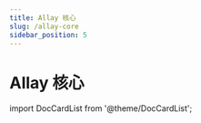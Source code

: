 ```yaml
---
title: Allay 核心
slug: /allay-core
sidebar_position: 5
---
```


# Allay 核心

import DocCardList from '@theme/DocCardList';

<DocCardList />

